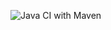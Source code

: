 ![Java CI with Maven](https://github.com/orichalque/design_patterns/workflows/Java%20CI%20with%20Maven/badge.svg)

